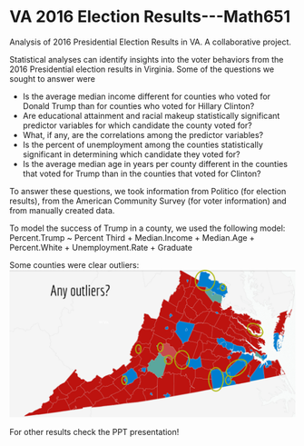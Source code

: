 # VA 2016 Election Results---Math651
 Analysis of 2016 Presidential Election Results in VA. A collaborative project.

Statistical analyses can identify insights into the voter behaviors from the 2016 Presidential election results in Virginia.
Some of the questions we sought to answer were
- Is the average median income different for counties who voted for Donald Trump than for counties who voted for Hillary Clinton?
- Are educational attainment and racial makeup statistically significant predictor variables for which candidate the county voted for?
- What, if any, are the correlations among the predictor variables?
- Is the percent of unemployment among the counties statistically significant in determining which candidate they voted for?
- Is the average median age in years per county different in the counties that voted for Trump than in the counties that voted for Clinton?

To answer these questions, we took information from Politico (for election results), from the American Community Survey (for voter information) and from manually created data.

To model the success of Trump in a county, we used the following model: Percent.Trump ~ Percent Third + Median.Income + Median.Age + Percent.White + Unemployment.Rate + Graduate

Some counties were clear outliers:
![va_outliers](https://github.com/mathyjokes/VA-2016-Election-Results---Math651/blob/master/va_outliers.png)

For other results check the PPT presentation!
